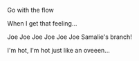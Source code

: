 Go with the flow

When I get that feeling...

Joe Joe Joe Joe Joe Joe
Samalie's branch!

I'm hot, I'm hot just like an oveeen...